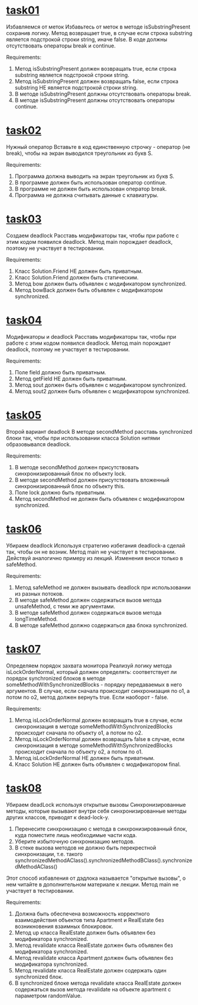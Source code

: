 # [task01](https://github.com/NikitaNasevich/javarush.ru/tree/main/level27/task01)

Избавляемся от меток
Избавьтесь от меток в методе isSubstringPresent сохранив логику.
Метод возвращает true, в случае если строка substring является подстрокой строки string, иначе false.
В коде должны отсутствовать операторы break и continue.


Requirements:
1. Метод isSubstringPresent должен возвращать true, если строка substring является подстрокой строки string.
2. Метод isSubstringPresent должен возвращать false, если строка substring НЕ является подстрокой строки string.
3. В методе isSubstringPresent должны отсутствовать операторы break.
4. В методе isSubstringPresent должны отсутствовать операторы continue.

# [task02](https://github.com/NikitaNasevich/javarush.ru/tree/main/level27/task02)

Нужный оператор
Вставьте в код единственную строчку - оператор (не break), чтобы на экран выводился треугольник из букв S.


Requirements:
1. Программа должна выводить на экран треугольник из букв S.
2. В программе должен быть использован оператор continue.
3. В программе не должен быть использован оператор break.
4. Программа не должна считывать данные с клавиатуры.

# [task03](https://github.com/NikitaNasevich/javarush.ru/tree/main/level27/task03) 

Создаем deadlock
Расставь модификаторы так, чтобы при работе с этим кодом появился deadlock.
Метод main порождает deadlock, поэтому не участвует в тестировании.


Requirements:
1. Класс Solution.Friend НЕ должен быть приватным.
2. Класс Solution.Friend должен быть статическим.
3. Метод bow должен быть объявлен с модификатором synchronized.
4. Метод bowBack должен быть объявлен с модификатором synchronized.

# [task04](https://github.com/NikitaNasevich/javarush.ru/tree/main/level27/task04)

Модификаторы и deadlock
Расставь модификаторы так, чтобы при работе с этим кодом появился deadlock.
Метод main порождает deadlock, поэтому не участвует в тестировании.


Requirements:
1. Поле field должно быть приватным.
2. Метод getField НЕ должен быть приватным.
3. Метод sout должен быть объявлен с модификатором synchronized.
4. Метод sout2 должен быть объявлен с модификатором synchronized.

# [task05](https://github.com/NikitaNasevich/javarush.ru/tree/main/level27/task05)

Второй вариант deadlock
В методе secondMethod расставь synchronized блоки так, чтобы при использовании класса Solution нитями образовывался deadlock.


Requirements:
1. В методе secondMethod должен присутствовать синхронизированный блок по объекту lock.
2. В методе secondMethod должен присутствовать вложенный синхронизированный блок по объекту this.
3. Поле lock должно быть приватным.
4. Метод secondMethod не должен быть объявлен с модификатором synchronized.

# [task06](https://github.com/NikitaNasevich/javarush.ru/tree/main/level27/task06)

Убираем deadlock
Используя стратегию избегания deadlock-а сделай так, чтобы он не возник.
Метод main не участвует в тестировании.
Действуй аналогично примеру из лекций.
Изменения вноси только в safeMethod.


Requirements:
1. Метод safeMethod не должен вызывать deadlock при использовании из разных потоков.
2. В методе safeMethod должен содержаться вызов метода unsafeMethod, с теми же аргументами.
3. В методе safeMethod должен содержаться вызов метода longTimeMethod.
4. В методе safeMethod должно содержаться два блока synchronized.

# [task07](https://github.com/NikitaNasevich/javarush.ru/tree/main/level27/task07)

Определяем порядок захвата монитора
Реализуй логику метода isLockOrderNormal, который должен определять:
соответствует ли порядок synchronized блоков в методе someMethodWithSynchronizedBlocks - порядку передаваемых в него аргументов.
В случае, если сначала происходит синхронизация по o1, а потом по o2, метод должен вернуть true.
Если наоборот - false.


Requirements:
1. Метод isLockOrderNormal должен возвращать true в случае, если синхронизация в методе someMethodWithSynchronizedBlocks происходит сначала по объекту o1, а потом по o2.
2. Метод isLockOrderNormal должен возвращать false в случае, если синхронизация в методе someMethodWithSynchronizedBlocks происходит сначала по объекту o2, а потом по o1.
3. Метод isLockOrderNormal НЕ должен быть приватным.
4. Класс Solution НЕ должен быть объявлен с модификатором final.

# [task08](https://github.com/NikitaNasevich/javarush.ru/tree/main/level27/task08)

Убираем deadLock используя открытые вызовы
Синхронизированные методы, которые вызывают внутри себя синхронизированные методы других классов, приводят к dead-lock-у.
1. Перенесите синхронизацию с метода в синхронизированный блок, куда поместите лишь необходимые части кода.
2. Уберите избыточную синхронизацию методов.
3. В стеке вызова методов не должно быть перекрестной синхронизации, т.е. такого synchronizedMethodAClass().synchronizedMethodBClass().synchronizedMethodAClass()

Этот способ избавления от дэдлока называется "открытые вызовы", о нем читайте в дополнительном материале к лекции.
Метод main не участвует в тестировании.


Requirements:
1. Должна быть обеспечена возможность корректного взаимодействия объектов типа Apartment и RealEstate без возникновения взаимных блокировок.
2. Метод up класса RealEstate должен быть объявлен без модификатора synchronized.
3. Метод revalidate класса RealEstate должен быть объявлен без модификатора synchronized.
4. Метод revalidate класса Apartment должен быть объявлен без модификатора synchronized.
5. Метод revalidate класса RealEstate должен содержать один synchronized блок.
6. В synchronized блоке метода revalidate класса RealEstate должен содержаться вызов метода revalidate на объекте apartment с параметром randomValue.
